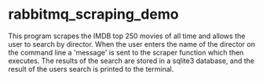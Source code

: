 # rabbitmq_scraping_demo
This program scrapes the IMDB top 250 movies of all time and allows the user to search by director. When the user enters the name of the director on the command line a 'message' is sent to the scraper function which then executes. The results of the search are stored in a sqlite3 database, and the result of the users search is printed to the terminal.  
